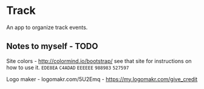 # Track

An app to organize track events.

## Notes to myself - TODO

Site colors - http://colormind.io/bootstrap/ see that site for instructions on
how to use it. `EDE8EA` `C4ADAD` `EEEEEE` `988983` `527597`

Logo maker - logomakr.com/5U2Emq - https://my.logomakr.com/give_credit


